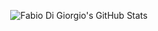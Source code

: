 <p align="center">
  <img src="https://github-readme-stats.vercel.app/api?username=0cool-f&count_private=true&include_all_commits=true&show_icons=true&theme=github_dark" alt="Fabio Di Giorgio's GitHub Stats">
<!--
  <br />
  <img src="https://github-readme-stats.vercel.app/api/top-langs/?username=0cool-f&layout=compact&hide_border=false&show_icons=true&card_width=445&theme=github_dark" alt="Fabio Di Giorgio's GitHub Stats">
-->
</p>
